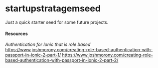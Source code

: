 # startupstratagemseed


Just a quick starter seed for some future projects. 


#### Resources

*Authentication for Ionic that is role based*
https://www.joshmorony.com/creating-role-based-authentication-with-passport-in-ionic-2-part-1/
https://www.joshmorony.com/creating-role-based-authentication-with-passport-in-ionic-2-part-2/